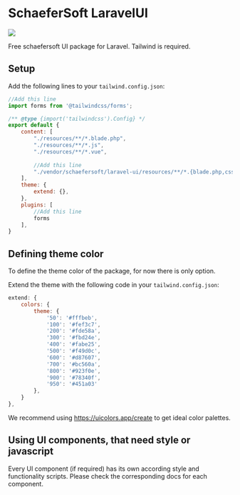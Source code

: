 # SchaeferSoft LaravelUI

<img src="https://schaefersoft.ch/_static/logo_full_dark.png"/>

Free schaefersoft UI package for Laravel. Tailwind is required.

## Setup

Add the following lines to your `tailwind.config.json`:

````javascript
//Add this line
import forms from '@tailwindcss/forms';

/** @type {import('tailwindcss').Config} */
export default {
    content: [
        "./resources/**/*.blade.php",
        "./resources/**/*.js",
        "./resources/**/*.vue",
        
        //Add this line
        "./vendor/schaefersoft/laravel-ui/resources/**/*.{blade.php,css,js,ts}"
    ],
    theme: {
        extend: {},
    },
    plugins: [
        //Add this line
        forms
    ],
}
````
## Defining theme color
To define the theme color of the package, for now there is only option.

Extend the theme with the following code in your  `tailwind.config.json`:

````javascript
extend: {
    colors: {
        theme: {
            '50': '#fffbeb',
            '100': '#fef3c7',
            '200': '#fde58a',
            '300': '#fbd24e',
            '400': '#fabe25',
            '500': '#f49d0c',
            '600': '#d87607',
            '700': '#bc560a',
            '800': '#923f0e',
            '900': '#78340f',
            '950': '#451a03'
        },
    }
},
````
We recommend using https://uicolors.app/create to get ideal color palettes.


## Using UI components, that need style or javascript

Every UI component (if required) has its own according style and functionality scripts.
Please check the corresponding docs for each component.
